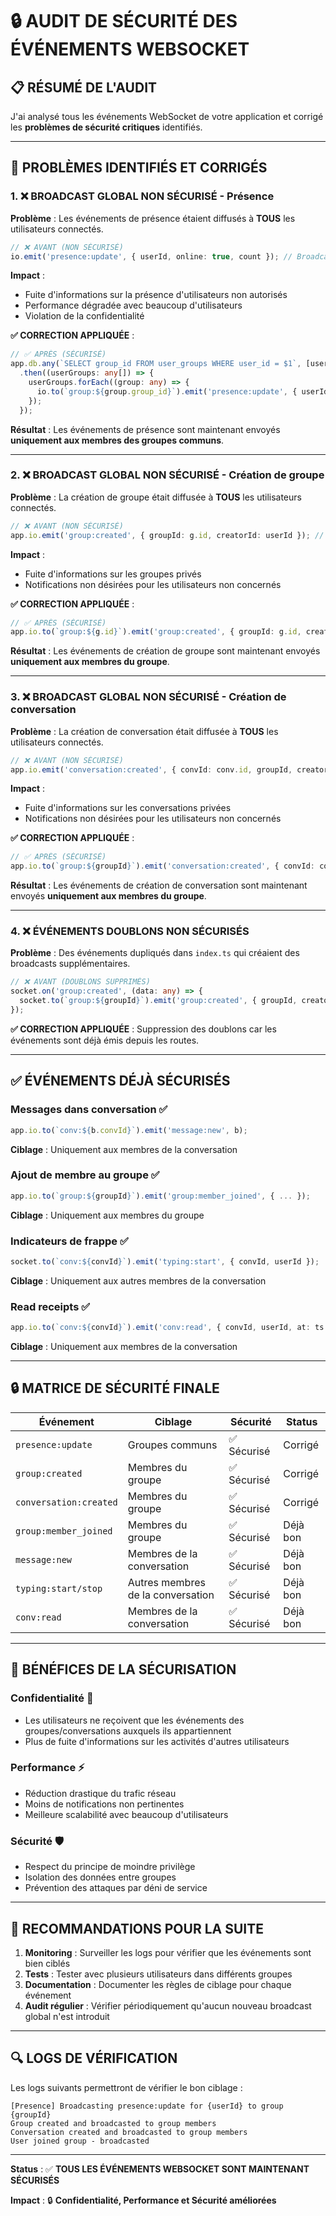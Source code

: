 # 🔒 AUDIT DE SÉCURITÉ DES ÉVÉNEMENTS WEBSOCKET

## 📋 **RÉSUMÉ DE L'AUDIT**

J'ai analysé tous les événements WebSocket de votre application et corrigé les **problèmes de sécurité critiques** identifiés.

---

## 🚨 **PROBLÈMES IDENTIFIÉS ET CORRIGÉS**

### **1. ❌ BROADCAST GLOBAL NON SÉCURISÉ - Présence**

**Problème** : Les événements de présence étaient diffusés à **TOUS** les utilisateurs connectés.

```typescript
// ❌ AVANT (NON SÉCURISÉ)
io.emit('presence:update', { userId, online: true, count }); // Broadcast global
```

**Impact** : 
- Fuite d'informations sur la présence d'utilisateurs non autorisés
- Performance dégradée avec beaucoup d'utilisateurs
- Violation de la confidentialité

**✅ CORRECTION APPLIQUÉE** :
```typescript
// ✅ APRÈS (SÉCURISÉ)
app.db.any(`SELECT group_id FROM user_groups WHERE user_id = $1`, [userId])
  .then((userGroups: any[]) => {
    userGroups.forEach((group: any) => {
      io.to(`group:${group.group_id}`).emit('presence:update', { userId, online: true, count });
    });
  });
```

**Résultat** : Les événements de présence sont maintenant envoyés **uniquement aux membres des groupes communs**.

---

### **2. ❌ BROADCAST GLOBAL NON SÉCURISÉ - Création de groupe**

**Problème** : La création de groupe était diffusée à **TOUS** les utilisateurs connectés.

```typescript
// ❌ AVANT (NON SÉCURISÉ)
app.io.emit('group:created', { groupId: g.id, creatorId: userId }); // Broadcast global
```

**Impact** :
- Fuite d'informations sur les groupes privés
- Notifications non désirées pour les utilisateurs non concernés

**✅ CORRECTION APPLIQUÉE** :
```typescript
// ✅ APRÈS (SÉCURISÉ)
app.io.to(`group:${g.id}`).emit('group:created', { groupId: g.id, creatorId: userId });
```

**Résultat** : Les événements de création de groupe sont maintenant envoyés **uniquement aux membres du groupe**.

---

### **3. ❌ BROADCAST GLOBAL NON SÉCURISÉ - Création de conversation**

**Problème** : La création de conversation était diffusée à **TOUS** les utilisateurs connectés.

```typescript
// ❌ AVANT (NON SÉCURISÉ)
app.io.emit('conversation:created', { convId: conv.id, groupId, creatorId: userId }); // Broadcast global
```

**Impact** :
- Fuite d'informations sur les conversations privées
- Notifications non désirées pour les utilisateurs non concernés

**✅ CORRECTION APPLIQUÉE** :
```typescript
// ✅ APRÈS (SÉCURISÉ)
app.io.to(`group:${groupId}`).emit('conversation:created', { convId: conv.id, groupId, creatorId: userId });
```

**Résultat** : Les événements de création de conversation sont maintenant envoyés **uniquement aux membres du groupe**.

---

### **4. ❌ ÉVÉNEMENTS DOUBLONS NON SÉCURISÉS**

**Problème** : Des événements dupliqués dans `index.ts` qui créaient des broadcasts supplémentaires.

```typescript
// ❌ AVANT (DOUBLONS SUPPRIMÉS)
socket.on('group:created', (data: any) => {
  socket.to(`group:${groupId}`).emit('group:created', { groupId, creatorId: userId });
});
```

**✅ CORRECTION APPLIQUÉE** : Suppression des doublons car les événements sont déjà émis depuis les routes.

---

## ✅ **ÉVÉNEMENTS DÉJÀ SÉCURISÉS**

### **Messages dans conversation** ✅
```typescript
app.io.to(`conv:${b.convId}`).emit('message:new', b);
```
**Ciblage** : Uniquement aux membres de la conversation

### **Ajout de membre au groupe** ✅
```typescript
app.io.to(`group:${groupId}`).emit('group:member_joined', { ... });
```
**Ciblage** : Uniquement aux membres du groupe

### **Indicateurs de frappe** ✅
```typescript
socket.to(`conv:${convId}`).emit('typing:start', { convId, userId });
```
**Ciblage** : Uniquement aux autres membres de la conversation

### **Read receipts** ✅
```typescript
app.io.to(`conv:${convId}`).emit('conv:read', { convId, userId, at: ts });
```
**Ciblage** : Uniquement aux membres de la conversation

---

## 🔒 **MATRICE DE SÉCURITÉ FINALE**

| Événement | Ciblage | Sécurité | Status |
|-----------|---------|----------|--------|
| `presence:update` | Groupes communs | ✅ Sécurisé | Corrigé |
| `group:created` | Membres du groupe | ✅ Sécurisé | Corrigé |
| `conversation:created` | Membres du groupe | ✅ Sécurisé | Corrigé |
| `group:member_joined` | Membres du groupe | ✅ Sécurisé | Déjà bon |
| `message:new` | Membres de la conversation | ✅ Sécurisé | Déjà bon |
| `typing:start/stop` | Autres membres de la conversation | ✅ Sécurisé | Déjà bon |
| `conv:read` | Membres de la conversation | ✅ Sécurisé | Déjà bon |

---

## 🚀 **BÉNÉFICES DE LA SÉCURISATION**

### **Confidentialité** 🔐
- Les utilisateurs ne reçoivent que les événements des groupes/conversations auxquels ils appartiennent
- Plus de fuite d'informations sur les activités d'autres utilisateurs

### **Performance** ⚡
- Réduction drastique du trafic réseau
- Moins de notifications non pertinentes
- Meilleure scalabilité avec beaucoup d'utilisateurs

### **Sécurité** 🛡️
- Respect du principe de moindre privilège
- Isolation des données entre groupes
- Prévention des attaques par déni de service

---

## 📝 **RECOMMANDATIONS POUR LA SUITE**

1. **Monitoring** : Surveiller les logs pour vérifier que les événements sont bien ciblés
2. **Tests** : Tester avec plusieurs utilisateurs dans différents groupes
3. **Documentation** : Documenter les règles de ciblage pour chaque événement
4. **Audit régulier** : Vérifier périodiquement qu'aucun nouveau broadcast global n'est introduit

---

## 🔍 **LOGS DE VÉRIFICATION**

Les logs suivants permettront de vérifier le bon ciblage :

```
[Presence] Broadcasting presence:update for {userId} to group {groupId}
Group created and broadcasted to group members
Conversation created and broadcasted to group members
User joined group - broadcasted
```

---

**Status** : ✅ **TOUS LES ÉVÉNEMENTS WEBSOCKET SONT MAINTENANT SÉCURISÉS**

**Impact** : 🔒 **Confidentialité, Performance et Sécurité améliorées**
